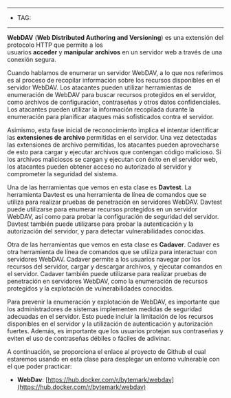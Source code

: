 
----
- TAG:
-----
**WebDAV** (**Web Distributed Authoring and Versioning**) es una extensión del protocolo HTTP que permite a los usuarios **acceder** y **manipular** **archivos** en un servidor web a través de una conexión segura.

Cuando hablamos de enumerar un servidor WebDAV, a lo que nos referimos es al proceso de recopilar información sobre los recursos disponibles en el servidor WebDAV. Los atacantes pueden utilizar herramientas de enumeración de WebDAV para buscar recursos protegidos en el servidor, como archivos de configuración, contraseñas y otros datos confidenciales. Los atacantes pueden utilizar la información recopilada durante la enumeración para planificar ataques más sofisticados contra el servidor.

Asimismo, esta fase inicial de reconocimiento implica el intentar identificar las **extensiones de archivo** permitidas en el servidor. Una vez detectadas las extensiones de archivo permitidas, los atacantes pueden aprovecharse de esto para cargar y ejecutar archivos que contengan código malicioso. Si los archivos maliciosos se cargan y ejecutan con éxito en el servidor web, los atacantes pueden obtener acceso no autorizado al servidor y comprometer la seguridad del sistema.

Una de las herramientas que vemos en esta clase es **Davtest**. La herramienta Davtest es una herramienta de línea de comandos que se utiliza para realizar pruebas de penetración en servidores WebDAV. Davtest puede utilizarse para enumerar recursos protegidos en un servidor WebDAV, así como para probar la configuración de seguridad del servidor. Davtest también puede utilizarse para probar la autenticación y la autorización del servidor, y para detectar vulnerabilidades conocidas.

Otra de las herramientas que vemos en esta clase es **Cadaver**. Cadaver es otra herramienta de línea de comandos que se utiliza para interactuar con servidores WebDAV. Cadaver permite a los usuarios navegar por los recursos del servidor, cargar y descargar archivos, y ejecutar comandos en el servidor. Cadaver también puede utilizarse para realizar pruebas de penetración en servidores WebDAV, como la enumeración de recursos protegidos y la explotación de vulnerabilidades conocidas.

Para prevenir la enumeración y explotación de WebDAV, es importante que los administradores de sistemas implementen medidas de seguridad adecuadas en el servidor. Esto puede incluir la limitación de los recursos disponibles en el servidor y la utilización de autenticación y autorización fuertes. Además, es importante que los usuarios protejan sus contraseñas y eviten el uso de contraseñas débiles o fáciles de adivinar.

A continuación, se proporciona el enlace al proyecto de Github el cual estaremos usando en esta clase para desplegar un entorno vulnerable con el que poder practicar:

- **WebDav**: [https://hub.docker.com/r/bytemark/webdav](https://hub.docker.com/r/bytemark/webdav)